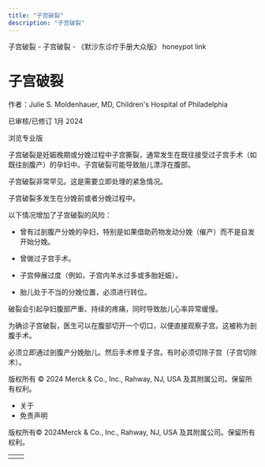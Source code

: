 ```yaml
---
title: "子宫破裂"
description: "子宫破裂"
---
```


﻿子宫破裂 \- 子宫破裂 \- 《默沙东诊疗手册大众版》 honeypot link

# 子宫破裂

作者：Julie S. Moldenhauer, MD, Children's Hospital of Philadelphia

已审核/已修订 1月 2024

浏览专业版

子宫破裂是妊娠晚期或分娩过程中子宫撕裂，通常发生在既往接受过子宫手术（如既往剖腹产）的孕妇中。子宫破裂可能导致胎儿漂浮在腹部。

子宫破裂非常罕见。这是需要立即处理的紧急情况。

子宫破裂多发生在分娩前或者分娩过程中。

以下情况增加了子宫破裂的风险：

- 曾有过剖腹产分娩的孕妇，特别是如果借助药物发动分娩（催产）而不是自发开始分娩。

- 曾做过子宫手术。

- 子宫伸展过度（例如，子宫内羊水过多或多胎妊娠）。

- 胎儿处于不当的分娩位置，必须进行转位。


破裂会引起孕妇腹部严重、持续的疼痛，同时导致胎儿心率异常缓慢。

为确诊子宫破裂，医生可以在腹部切开一个切口，以便直接观察子宫。这被称为剖腹手术。

必须立即通过剖腹产分娩胎儿。然后手术修复子宫。有时必须切除子宫（子宫切除术）。



版权所有 © 2024
Merck & Co., Inc., Rahway, NJ, USA 及其附属公司。保留所有权利。

- 关于
- 免责声明

版权所有© 2024Merck & Co., Inc., Rahway, NJ, USA 及其附属公司。保留所有权利。

|     |     |
| --- | --- |
|  |  |